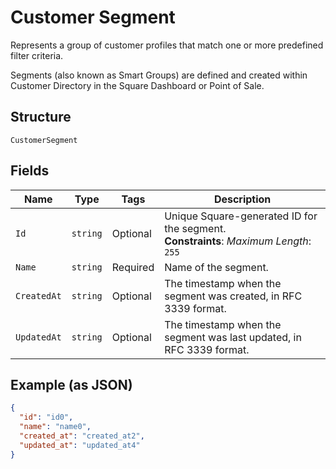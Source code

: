 
# Customer Segment

Represents a group of customer profiles that match one or more predefined filter criteria.

Segments (also known as Smart Groups) are defined and created within Customer Directory in the Square Dashboard or Point of Sale.

## Structure

`CustomerSegment`

## Fields

| Name | Type | Tags | Description |
|  --- | --- | --- | --- |
| `Id` | `string` | Optional | Unique Square-generated ID for the segment.<br>**Constraints**: *Maximum Length*: `255` |
| `Name` | `string` | Required | Name of the segment. |
| `CreatedAt` | `string` | Optional | The timestamp when the segment was created, in RFC 3339 format. |
| `UpdatedAt` | `string` | Optional | The timestamp when the segment was last updated, in RFC 3339 format. |

## Example (as JSON)

```json
{
  "id": "id0",
  "name": "name0",
  "created_at": "created_at2",
  "updated_at": "updated_at4"
}
```

